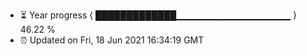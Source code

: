 - ⏳ Year progress { █████████████▁▁▁▁▁▁▁▁▁▁▁▁▁▁▁▁▁ } 46.22 %
- ⏰ Updated on Fri, 18 Jun 2021 16:34:19 GMT

